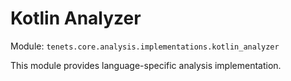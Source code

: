 # Kotlin Analyzer

Module: `tenets.core.analysis.implementations.kotlin_analyzer`

This module provides language-specific analysis implementation.

